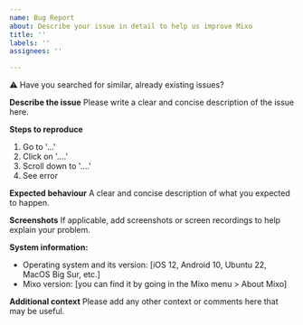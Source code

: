 ```yaml
---
name: Bug Report
about: Describe your issue in detail to help us improve Mixo
title: ''
labels: ''
assignees: ''

---
```


⚠ Have you searched for similar, already existing issues?

**Describe the issue**
Please write a clear and concise description of the issue here.


**Steps to reproduce**
1. Go to '...'
2. Click on '....'
3. Scroll down to '....'
4. See error


**Expected behaviour**
A clear and concise description of what you expected to happen.


**Screenshots**
If applicable, add screenshots or screen recordings to help explain your problem.


**System information:**
 - Operating system and its version: [iOS 12, Android 10, Ubuntu 22, MacOS Big Sur, etc.]
 - Mixo version: [you can find it by going in the Mixo menu > About Mixo]


**Additional context**
Please add any other context or comments here that may be useful.